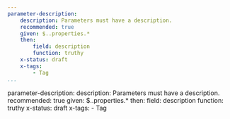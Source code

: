 ```yaml
---
parameter-description:
    description: Parameters must have a description.
    recommended: true
    given: $..properties.*
    then:
        field: description
        function: truthy
    x-status: draft
    x-tags:
        - Tag            
...
```

parameter-description:
    description: Parameters must have a description.
    recommended: true
    given: $..properties.*
    then:
        field: description
        function: truthy
    x-status: draft
    x-tags:
        - Tag             
